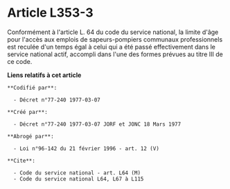 # Article L353-3

Conformément à l'article L. 64 du code du service national, la limite d'âge pour l'accès aux emplois de sapeurs-pompiers
communaux professionnels est reculée d'un temps égal à celui qui a été passé effectivement dans le service national actif,
accompli dans l'une des formes prévues au titre III de ce code.

**Liens relatifs à cet article**

	**Codifié par**:

	  - Décret n°77-240 1977-03-07

	**Créé par**:

	  - Décret n°77-240 1977-03-07 JORF et JONC 18 Mars 1977

	**Abrogé par**:

	  - Loi n°96-142 du 21 février 1996 - art. 12 (V)

	**Cite**:

	  - Code du service national - art. L64 (M)
	  - Code du service national L64, L67 à L115
